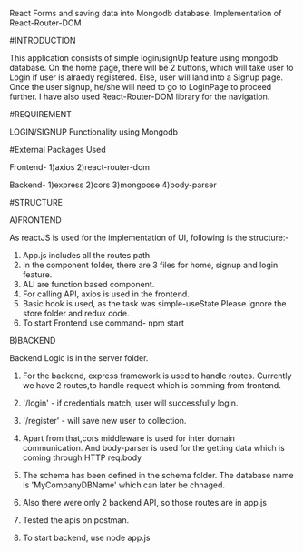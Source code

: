 React Forms and saving data into Mongodb database.
Implementation of React-Router-DOM 

#INTRODUCTION

This application consists of simple login/signUp feature using mongodb database.
On the home page, there will be 2 buttons, which will take user to Login if user is alraedy registered. Else, user will land into a Signup page.
Once the user signup, he/she will need to go to LoginPage to proceed further.
I have also used React-Router-DOM library for the navigation.

#REQUIREMENT

LOGIN/SIGNUP Functionality using Mongodb

#External Packages Used

Frontend-
1)axios
2)react-router-dom

Backend-
1)express
2)cors
3)mongoose
4)body-parser


#STRUCTURE

A)FRONTEND

As reactJS is used for the implementation of UI, following is the structure:-
1) App.js includes all the routes path
2) In the component folder, there are 3 files for home, signup and login feature.
3) ALl are function based component.
4) For calling API, axios is used in the frontend.
5) Basic hook is used, as the task was simple-useState
    Please ignore the store folder and redux code.
6) To start Frontend use command- npm start

B)BACKEND

Backend Logic is in the server folder.

1) For the backend, express framework is used to handle routes.
Currently we have 2 routes,to handle request which is comming from frontend.
1) '/login' - if credentials match, user will successfully login.
2) '/register' - will save new user to collection.

2) Apart from that,cors middleware is used for inter domain communication.
And body-parser is used for the getting data which is coming through HTTP 
req.body  
3) The schema has been defined in the schema folder.
 The database name is 'MyCompanyDBName' which can later be chnaged. 
4) Also there were only 2 backend API, so those routes are in app.js
5) Tested the apis on postman.
6) To start backend, use node app.js
